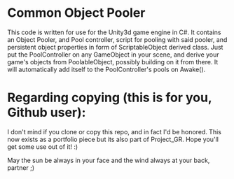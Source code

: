 # Common Object Pooler
This code is written for use for the Unity3d game engine in C#. It contains an Object Pooler, and Pool controller, script for pooling with said pooler, and persistent object properties in form of ScriptableObject derived class. Just put the PoolController on any GameObject in your scene, and derive your game's objects from PoolableObject, possibly building on it from there. It will automatically add itself to the PoolController's pools on Awake(). 

# Regarding copying (this is for you, Github user):
I don't mind if you clone or copy this repo, and in fact I'd be honored. This now exists as a portfolio piece but its also part of Project_GR. Hope you'll get some use out of it! :)

May the sun be always in your face and the wind always at your back, partner ;)

